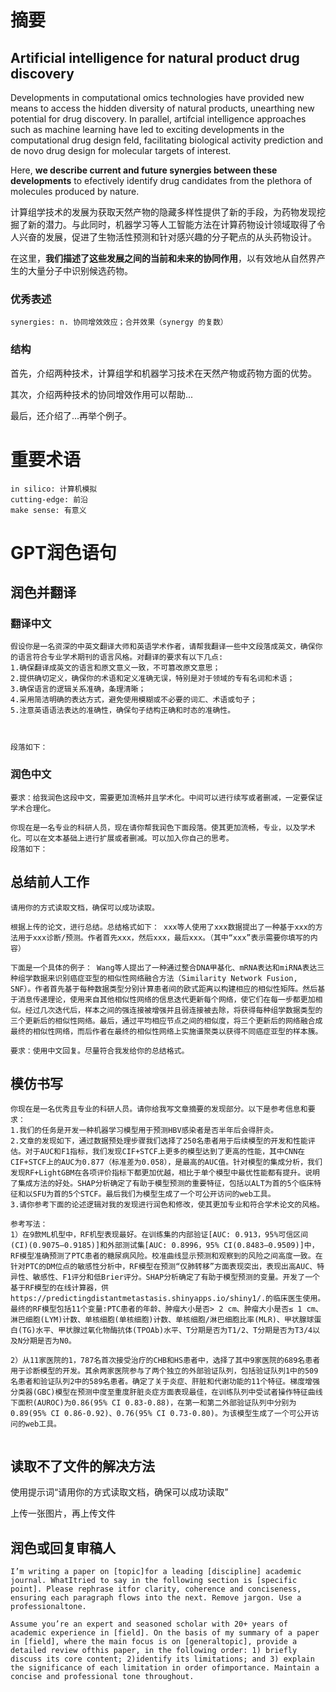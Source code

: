 # 摘要

## Artificial intelligence for natural product drug discovery

Developments in computational omics technologies have provided new means to access the hidden diversity of natural products, unearthing new potential for drug discovery. In parallel, artifcial intelligence approaches such as machine learning have led to exciting developments in the computational drug design feld, facilitating biological activity prediction and de novo drug design for molecular targets of interest.

Here, **we describe current and future synergies between these developments** to efectively identify drug candidates from the plethora of molecules produced by nature.

计算组学技术的发展为获取天然产物的隐藏多样性提供了新的手段，为药物发现挖掘了新的潜力。与此同时，机器学习等人工智能方法在计算药物设计领域取得了令人兴奋的发展，促进了生物活性预测和针对感兴趣的分子靶点的从头药物设计。

在这里，**我们描述了这些发展之间的当前和未来的协同作用**，以有效地从自然界产生的大量分子中识别候选药物。

### 优秀表述

```
synergies: n. 协同增效效应；合并效果（synergy 的复数）
```

### 结构

首先，介绍两种技术，计算组学和机器学习技术在天然产物或药物方面的优势。

其次，介绍两种技术的协同增效作用可以帮助...

最后，还介绍了...再举个例子。

# 重要术语



```
in silico: 计算机模拟
cutting-edge: 前沿
make sense: 有意义
```

# GPT润色语句

## 润色并翻译

### 翻译中文

```shell
假设你是一名资深的中英文翻译大师和英语学术作者，请帮我翻译一些中文段落成英文，确保你的语言符合专业学术期刊的语言风格。对翻译的要求有以下几点:
1.确保翻译成英文的语言和原文意义一致，不可篡改原文意思；
2.提供确切定义，确保你的术语和定义准确无误，特别是对于领域的专有名词和术语；
3.确保语言的逻辑关系准确，条理清晰；
4.采用简洁明确的表达方式，避免使用模糊或不必要的词汇、术语或句子； 
5.注意英语语法表达的准确性，确保句子结构正确和时态的准确性。 



段落如下：
```

### 润色中文

```
要求：给我润色这段中文，需要更加流畅并且学术化。中间可以进行续写或者删减，一定要保证学术合理化。
```

```
你现在是一名专业的科研人员，现在请你帮我润色下面段落。使其更加流畅，专业，以及学术化。可以在文本基础上进行扩展或者删减。可以加入你自己的思考。
段落如下：

```





## 总结前人工作

```shell
请用你的方式读取文档，确保可以成功读取。

根据上传的论文，进行总结。总结格式如下： xxx等人使用了xxx数据提出了一种基于xxx的方法用于xxx诊断/预测。作者首先xxx，然后xxx，最后xxx。（其中“xxx”表示需要你填写的内容） 

下面是一个具体的例子： Wang等人提出了一种通过整合DNA甲基化、mRNA表达和miRNA表达三种组学数据来识别癌症亚型的相似性网络融合方法（Similarity Network Fusion, SNF）。作者首先基于每种数据类型分别计算患者间的欧式距离以构建相应的相似性矩阵。然后基于消息传递理论，使用来自其他相似性网络的信息迭代更新每个网络，使它们在每一步都更加相似。经过几次迭代后，样本之间的强连接被增强并且弱连接被去除，将获得每种组学数据类型的三个更新后的相似性网络。最后，通过平均相应节点之间的相似度，将三个更新后的网络融合成最终的相似性网络，而后作者在最终的相似性网络上实施谱聚类以获得不同癌症亚型的样本簇。

要求：使用中文回复。尽量符合我发给你的总结格式。
```

## 模仿书写

```
你现在是一名优秀且专业的科研人员。请你给我写文章摘要的发现部分。以下是参考信息和要求：
1.我们的任务是开发一种机器学习模型用于预测HBV感染者是否半年后会得肝炎。
2.文章的发现如下，通过数据预处理步骤我们选择了250名患者用于后续模型的开发和性能评估。对于AUC和F1指标，我们发现CIF+STCF上更多的模型达到了更高的性能，其中CNN在CIF+STCF上的AUC为0.877（标准差为0.058），是最高的AUC值。针对模型的集成分析，我们发现RF+LightGBM在各项评价指标下都更加优越，相比于单个模型中最优性能都有提升。说明了集成方法的好处。SHAP分析确定了有助于模型预测的重要特征，包括以ALT为首的5个临床特征和以SFU为首的5个STCF。最后我们为模型生成了一个可公开访问的web工具。
3.请你参考下面的论述逻辑对我的发现进行润色和修改，使其更加专业和符合学术论文的风格。

参考写法：
1）在9款ML机型中，RF机型表现最好。在训练集的内部验证[AUC: 0.913，95%可信区间(CI)(0.9075–0.9185)]和外部测试集[AUC: 0.8996，95% CI(0.8483–0.9509)]中，RF模型准确预测了PTC患者的糖尿病风险。校准曲线显示预测和观察到的风险之间高度一致。在针对PTC的DM位点的敏感性分析中，RF模型在预测“仅肺转移”方面表现突出，表现出高AUC、特异性、敏感性、F1评分和低Brier评分。SHAP分析确定了有助于模型预测的变量。开发了一个基于RF模型的在线计算器，供https://predictingdistantmetastasis.shinyapps.io/shiny1/.的临床医生使用。最终的RF模型包括11个变量:PTC患者的年龄、肿瘤大小是否> 2 cm、肿瘤大小是否≤ 1 cm、淋巴细胞(LYM)计数、单核细胞(单核细胞)计数、单核细胞/淋巴细胞比率(MLR)、甲状腺球蛋白(TG)水平、甲状腺过氧化物酶抗体(TPOAb)水平、T分期是否为T1/2、T分期是否为T3/4以及N分期是否为N0。

2）从11家医院的1，787名首次接受治疗的CHB和HS患者中，选择了其中9家医院的689名患者用于诊断模型的开发。其余两家医院参与了两个独立的外部验证队列，包括验证队列1中的509名患者和验证队列2中的589名患者。确定了关于炎症、肝脏和代谢功能的11个特征。梯度增强分类器(GBC)模型在预测中度至重度肝脏炎症方面表现最佳，在训练队列中受试者操作特征曲线下面积(AUROC)为0.86(95% CI 0.83-0.88)，在第一和第二外部验证队列中分别为0.89(95% CI 0.86-0.92)、0.76(95% CI 0.73-0.80)。为该模型生成了一个可公开访问的web工具。


```





## 读取不了文件的解决方法

使用提示词“请用你的方式读取文档，确保可以成功读取”

上传一张图片，再上传文件



## 润色或回复审稿人

```shell
I’m writing a paper on [topic]for a leading [discipline] academic journal. WhatItried to say in the following section is [specific point]. Please rephrase itfor clarity, coherence and conciseness, ensuring each paragraph flows into the next. Remove jargon. Use a professionaltone.
```

```shell
Assume you’re an expert and seasoned scholar with 20+ years of academic experience in [field]. On the basis of my summary of a paper in [field], where the main focus is on [generaltopic], provide a detailed review ofthis paper, in the following order: 1) briefly discuss its core content; 2)identify its limitations; and 3) explain the significance of each limitation in order ofimportance. Maintain a concise and professional tone throughout.
```


